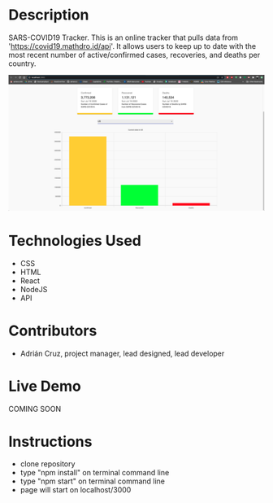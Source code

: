 # Description
SARS-COVID19 Tracker. This is an online tracker that pulls data from 'https://covid19.mathdro.id/api'. It allows users to keep up to date with the most recent number of active/confirmed cases, recoveries, and deaths per country.

<img src= "https://github.com/adriancrz/covidtrckr/blob/master/src/images/screenshot.png">

# Technologies Used
- CSS
- HTML
- React
- NodeJS
- API

# Contributors
- Adrián Cruz, project manager, lead designed, lead developer

# Live Demo
COMING SOON

# Instructions
- clone repository
- type "npm install" on terminal command line
- type "npm start" on terminal command line
- page will start on localhost/3000
